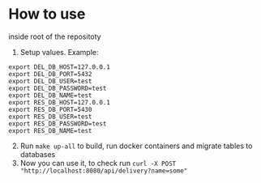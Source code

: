 # How to use

inside root of the repositoty

1. Setup values. Example:

```
export DEL_DB_HOST=127.0.0.1
export DEL_DB_PORT=5432
export DEL_DB_USER=test
export DEL_DB_PASSWORD=test
export DEL_DB_NAME=test
export RES_DB_HOST=127.0.0.1
export RES_DB_PORT=5430
export RES_DB_USER=test
export RES_DB_PASSWORD=test
export RES_DB_NAME=test
```

2. Run `make up-all` to build, run docker containers and migrate tables to databases
3. Now you can use it, to check run `curl -X POST "http://localhost:8080/api/delivery?name=some"` 
